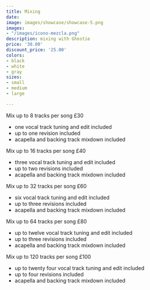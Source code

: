 ```yaml
---
title: Mixing
date: 
image: images/showcase/showcase-5.png
images:
- "/images/icono-mezcla.png"
description: mixing with Ghostie
price: '30.00'
discount_price: '25.00'
colors:
- black
- white
- gray
sizes:
- small
- medium
- large

---
```

Mix up to 8 tracks per song £30

* one vocal track tuning and edit included
* up to one revision included
* acapella and backing track mixdown included

Mix up to 16 tracks per song £40

* three vocal track tuning and edit included
* up to two revisions included
* acapella and backing track mixdown included

Mix up to 32 tracks per song £60

* six vocal track tuning and edit included
* up to three revisions included
* acapella and backing track mixdown included

  
Mix up to 64 tracks per song £80

* up to twelve vocal track tuning and edit included
* up to three revisions included
* acapella and backing track mixdown included

Mix up to 120 tracks per song £100

* up to twenty four vocal track tuning and edit included
* up to four revisions included
* acapella and backing track mixdown included